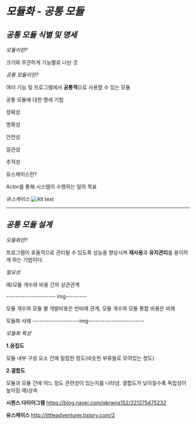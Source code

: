 *모듈화 - 공통 모듈*
=========================================================

*공통 모듈 식별 및 명세*
------------------------------

*모듈이란?*


크기와 무관하게 기능별로 나뉜 것



*공통 모듈이란?*

여러 기능 및 프로그램에서 **공통적**으로 사용할 수 있는 모듈

공통 모듈에 대한 명세 기법

  정확성
  
  명확성
 
  안전성
      
  일관성
        
  추적성
  
  유스케이스란?
  
  Actor를 통해 시스템이 수행하는 일의 목표
  
  *유스케이스*
  ![Alt text](/사진/usecase.png)
  
  <hr/>
  
  *공통 모듈 설계*
  ------------------
  
  *모듈화란?*

  프로그램이 효율적으로 관리될 수 있도록 성능을 향상시켜 **재사용**과 **유지관리**를 용이하게 하는 기법이다.
   
  *필요성*

  예)모듈 개수와 비용 간의 상관관계



   --------------------- img---------

모듈 개수와 모듈 별 개발비용은 반비례 관계, 모듈 개수와 모듈 통합 비용은 비례 


모듈화 사례
--------------------img------------------------



  *모듈화 특성*

  **1.응집도**

  모듈 내부 구성 요소 간에 밀접한 정도(비슷한 부류들로 모여있는 정도)

  **2.결합도**

  모듈과 모듈 간에 어느 정도 관련성이 있는지를 나타냄. 
  결합도가 낮아질수록 독립성이 높아짐
  예)상속 



  **시퀀스 다이어그램**
  <https://blog.naver.com/qkrwns152/221275475232>

  **유스케이스**
  <http://littleadventurer.tistory.com/2>
